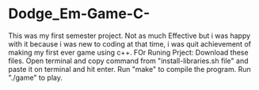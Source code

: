 # Dodge_Em-Game-C-
This was my first semester project. Not as much Effective but i was happy with it because i was new to coding at that time, i was quit achievement of  making my first ever game using c++. 
FOr Runing Prject: 
Download these files.
Open terminal and copy command from "install-libraries.sh file" and paste it on terminal and hit enter.
Run "make" to compile the program.
Run "./game" to play.
